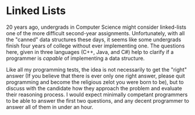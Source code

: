 # Linked Lists
20 years ago, undergrads in Computer Science might consider linked-lists one of the more difficult second-year assignments.   Unfortunately, with all the "canned" data structures these days, it seems like
some undergrads finish four years of college without ever implementing one.   The questions here, given in three languages (C++, Java, and C#) help to clarify if a programmer is *capable* of implementing
a data structure.

Like all my programming tests, the idea is not necessarily to get the "right" answer (If you believe that there is ever only one right answer, please quit programming and become the religious zelot you
were born to be), but to discuss with the candidate how they approach the problem and evaluate their reasoning process.  I would expect minimally competant programmers to be able to answer the first two
questions, and any decent programmer to answer all of them in under an hour.